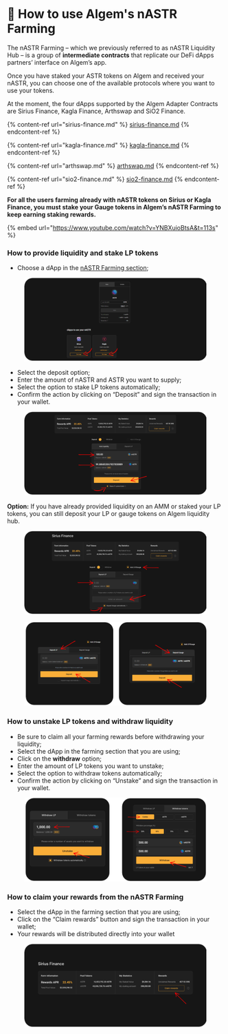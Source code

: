 # 🦈 How to use Algem's nASTR Farming

The nASTR Farming – which we previously referred to as nASTR Liquidity Hub – is a group of **intermediate contracts** that replicate our DeFi dApps partners’ interface on Algem’s app.

Once you have staked your ASTR tokens on Algem and received your nASTR, you can choose one of the available protocols where you want to use your tokens.

At the moment, the four dApps supported by the Algem Adapter Contracts are Sirius Finance, Kagla Finance, Arthswap and SiO2 Finance.

{% content-ref url="sirius-finance.md" %}
[sirius-finance.md](sirius-finance.md)
{% endcontent-ref %}

{% content-ref url="kagla-finance.md" %}
[kagla-finance.md](kagla-finance.md)
{% endcontent-ref %}

{% content-ref url="arthswap.md" %}
[arthswap.md](arthswap.md)
{% endcontent-ref %}

{% content-ref url="sio2-finance.md" %}
[sio2-finance.md](sio2-finance.md)
{% endcontent-ref %}

**For all the users farming already with nASTR tokens on Sirius or Kagla Finance, you must stake your Gauge tokens in Algem’s nASTR Farming to keep earning staking rewards.**

{% embed url="https://www.youtube.com/watch?v=YNBXuioBtsA&t=113s" %}

### How to provide liquidity and stake LP tokens

* Choose a dApp in the [nASTR Farming section](https://app.algem.io/liquid-staking);

<figure><img src="../../../Indonesian/.gitbook/assets/nASTR Liquidity hub.png" alt=""><figcaption></figcaption></figure>

* Select the deposit option;&#x20;
* Enter the amount of nASTR and ASTR you want to supply;&#x20;
* Select the option to stake LP tokens automatically;&#x20;
* Confirm the action by clicking on “Deposit” and sign the transaction in your wallet.

<figure><img src="../../../Indonesian/.gitbook/assets/Adapter contract 1 (1).png" alt=""><figcaption></figcaption></figure>

**Option:** If you have already provided liquidity on an AMM or staked your LP tokens, you can still deposit your LP or gauge tokens on Algem liquidity hub.

<figure><img src="../../../Indonesian/.gitbook/assets/Adapter contract 2.png" alt=""><figcaption></figcaption></figure>

<figure><img src="../../../Indonesian/.gitbook/assets/Adapter contract 4.png" alt=""><figcaption></figcaption></figure>

### How to unstake LP tokens and withdraw liquidity

* Be sure to claim all your farming rewards before withdrawing your liquidity;
* Select the dApp in the farming section that you are using;
* Click on the **withdraw** option;&#x20;
* Enter the amount of LP tokens you want to unstake;&#x20;
* Select the option to withdraw tokens automatically;&#x20;
* Confirm the action by clicking on “Unstake” and sign the transaction in your wallet.

<figure><img src="../../../Indonesian/.gitbook/assets/Adapter contract 3.png" alt=""><figcaption></figcaption></figure>

### How to claim your rewards from the nASTR Farming&#x20;

* Select the dApp in the farming section that you are using;
* Click on the “Claim rewards” button and sign the transaction in your wallet;&#x20;
* Your rewards will be distributed directly into your wallet

<figure><img src="../../../Indonesian/.gitbook/assets/Adapter contract 5.png" alt=""><figcaption></figcaption></figure>
